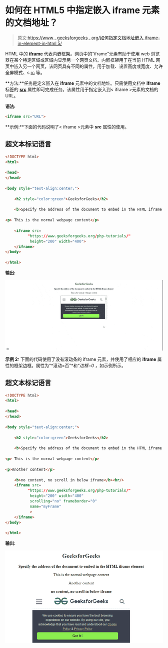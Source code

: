 # 如何在 HTML5 中指定嵌入 iframe 元素的文档地址？

> 原文:[https://www . geeksforgeeks . org/如何指定文档地址嵌入 iframe-in-element-in-html 5/](https://www.geeksforgeeks.org/how-to-specify-the-address-of-document-to-embed-in-iframe-element-in-html5/)

HTML 中的 [**iframe**](https://www.geeksforgeeks.org/html-iframes/) 代表内嵌框架。网页中的“iframe”元素有助于使用 web 浏览器在某个特定区域或区域内显示另一个网页文档。内嵌框架用于在当前 HTML 网页中嵌入另一个网页，该网页具有不同的属性，用于加载、设置高度或宽度、允许全屏模式、s [rc](https://www.geeksforgeeks.org/html-iframe-src-attribute/) 等。

**方法:**任务是定义嵌入在 **iframe** 元素中的文档地址。只需使用文档中 **iframe** 标签的 [**src**](https://www.geeksforgeeks.org/html-iframe-src-attribute/) 属性即可完成任务。该属性用于指定嵌入到< iframe >元素的文档的 URL。

**语法:**

```html
<iframe src="URL">
```

**示例:**下面的代码说明了< iframe >元素中 **src** 属性的使用。

## 超文本标记语言

```html
<!DOCTYPE html>
<html>

<head>
</head>

<body style="text-align:center;">

    <h2 style="color:green">GeeksforGeeks</h2>

    <b>Specify the address of the document to embed in the HTML iframe element</b><br/>

<p> This is the normal webpage content</p>

    <iframe src=
          "https://www.geeksforgeeks.org/php-tutorials/"
           height="200" width="400">
    </iframe>
</body>

</html>                
```

**输出:**

![](img/d65b0ee616f3f81f7bc6126420ff754a.png)

**示例 2:** 下面的代码使用了没有滚动条的 iframe 元素，并使用了相应的 **iframe** 属性的框架边框。属性为“*滚动=否”*和“*边框=0* ，如示例所示。

## 超文本标记语言

```html
<!DOCTYPE html>
<html>

<head>
</head>

<body style="text-align:center;">

    <h2 style="color:green">GeeksforGeeks</h2>

    <b>Specify the address of the document to embed in the HTML iframe element</b><br/>

<p> This is the normal webpage content</p>

<p>Another content</p>

    <b>no content, no scroll in below iframe</b><br/>
    <iframe src=
          "https://www.geeksforgeeks.org/php-tutorials/"
           height="200" width="400"
           scrolling="no" frameborder="0"
           name="myFrame"
           >
    </iframe>
</body>

</html>                
```

**输出:**

![](img/db5b5785240b43f79115be775f6741d2.png)